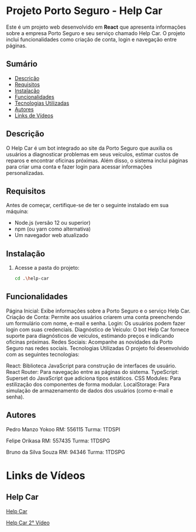 # Projeto Porto Seguro - Help Car

Este é um projeto web desenvolvido em **React** que apresenta informações sobre a empresa Porto Seguro e seu serviço chamado Help Car. O projeto inclui funcionalidades como criação de conta, login e navegação entre páginas.

## Sumário

- [Descrição](#descrição)
- [Requisitos](#requisitos)
- [Instalação](#instalação)
- [Funcionalidades](#funcionalidades)
- [Tecnologias Utilizadas](#tecnologias-utilizadas)
- [Autores](#autores)
- [Links de Vídeos](#links-de-vídeos)

## Descrição

O Help Car é um bot integrado ao site da Porto Seguro que auxilia os usuários a diagnosticar problemas em seus veículos, estimar custos de reparos e encontrar oficinas próximas. Além disso, o sistema inclui páginas para criar uma conta e fazer login para acessar informações personalizadas.

## Requisitos

Antes de começar, certifique-se de ter o seguinte instalado em sua máquina:

- Node.js (versão 12 ou superior)
- npm (ou yarn como alternativa)
- Um navegador web atualizado

## Instalação

1. Acesse a pasta do projeto:
   ```bash
   cd .\help-car

## Funcionalidades

Página Inicial: Exibe informações sobre a Porto Seguro e o serviço Help Car.
Criação de Conta: Permite aos usuários criarem uma conta preenchendo um formulário com nome, e-mail e senha.
Login: Os usuários podem fazer login com suas credenciais.
Diagnóstico de Veículo: O bot Help Car fornece suporte para diagnósticos de veículos, estimando preços e indicando oficinas próximas.
Redes Sociais: Acompanhe as novidades da Porto Seguro nas redes sociais.
Tecnologias Utilizadas
O projeto foi desenvolvido com as seguintes tecnologias:

React: Biblioteca JavaScript para construção de interfaces de usuário.
React Router: Para navegação entre as páginas do sistema.
TypeScript: Superset do JavaScript que adiciona tipos estáticos.
CSS Modules: Para estilização dos componentes de forma modular.
LocalStorage: Para simulação de armazenamento de dados dos usuários (como e-mail e senha).

## Autores

Pedro Manzo Yokoo
RM: 556115
Turma: 1TDSPI

Felipe Orikasa
RM: 557435
Turma: 1TDSPG

Bruno da Silva Souza
RM: 94346
Turma: 1TDSPG

# Links de Vídeos

## Help Car
[Help Car](https://youtu.be/40zAI-Ptfuk)

[Help Car 2° Vídeo](https://youtu.be/BELQHNN-_W8)